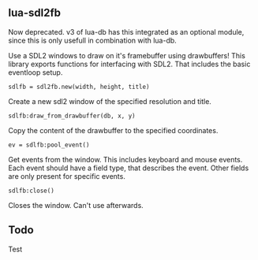 lua-sdl2fb
-----------

Now deprecated. v3 of lua-db has this integrated as an optional module, since this is only usefull in combination with lua-db.

Use a SDL2 windows to draw on it's framebuffer using drawbuffers!
This library exports functions for interfacing with SDL2. That includes
the basic eventloop setup.



	sdlfb = sdl2fb.new(width, height, title)

Create a new sdl2 window of the specified resolution and title.


	sdlfb:draw_from_drawbuffer(db, x, y)

Copy the content of the drawbuffer to the specified coordinates.



	ev = sdlfb:pool_event()

Get events from the window. This includes keyboard and mouse events.
Each event should have a field type, that describes the event. Other
fields are only present for specific events.


	sdlfb:close()

Closes the window. Can't use afterwards.



Todo
-----

 Test
